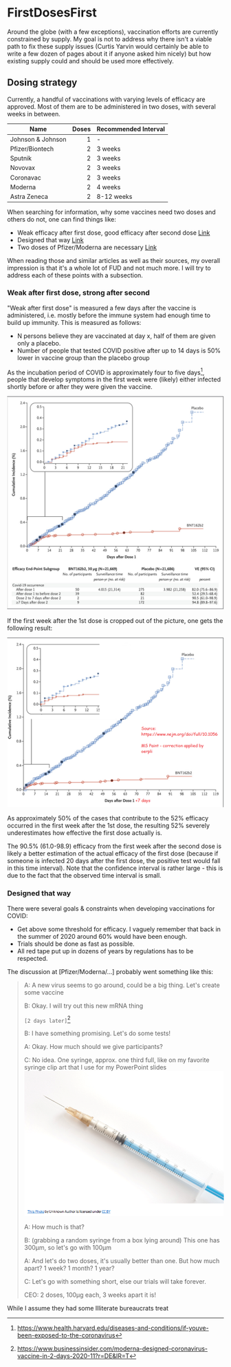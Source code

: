 # FirstDosesFirst

Around the globe (with a few exceptions), vaccination efforts are currently constrained by supply.
My goal is not to address why there isn't a viable path to fix these supply issues (Curtis Yarvin would certainly be able to write a few dozen of pages about it if anyone asked him nicely) but how existing supply could and should be used more effectively.

## Dosing strategy

Currently, a handful of vaccinations with varying levels of efficacy are approved.
Most of them are to be administered in two doses, with several weeks in between. 


| Name              | Doses | Recommended Interval |
| ----------------- | ----: | -------------------- |
| Johnson & Johnson |     1 | -                    |
| Pfizer/Biontech   |     2 | 3 weeks              |
| Sputnik           |     2 | 3 weeks              |
| Novovax           |     2 | 3 weeks              |
| Coronavac         |     2 | 3 weeks              |
| Moderna           |     2 | 4 weeks              |
| Astra Zeneca      |     2 | 8-12 weeks           |


When searching for information, why some vaccines need two doses and others do not, one can find things like:

- Weak efficacy after first dose, good efficacy after second dose [Link](https://www.healthline.com/health/why-two-doses-of-covid-vaccine#immunity-after-first-dose)
- Designed that way [Link](https://abc11.com/johnson-and-vaccine-covid-pfizer/10379441/)
- Two doses of Pfizer/Moderna are necessary [Link](https://jamanetwork.com/journals/jama/fullarticle/2776229)

When reading those and similar articles as well as their sources, my overall impression is that it's a whole lot of FUD and not much more.
I will try to address each of these points with a subsection.

### Weak after first dose, strong after second
"Weak after first dose" is measured a few days after the vaccine is administered, i.e. mostly before the immune system had enough time to build up immunity.
This is measured as follows:
- N persons believe they are vaccinated at day x, half of them are given only a placebo. 
- Number of people that tested COVID positive after up to 14 days is 50% lower in vaccine group than the placebo group

As the incubation period of COVID is approximately four to five days[^1], people that develop symptoms in the first week were (likely) either infected shortly before or after they were given the vaccine.

![Cases n days after 1st dose](img/days_after_d1.png)

If the first week after the 1st dose is cropped out of the picture, one gets the following result:

![Cases n days after 7 days after 1st dose](img/dad1_edit.png)

As approximately 50% of the cases that contribute to the 52% efficacy occurred in the first week after the 1st dose, the resulting 52% severely underestimates how effective the first dose actually is.

The 90.5% (61.0-98.9) efficacy from the first week after the second dose is likely a better estimation of the actual efficacy of the first dose (because if someone is infected 20 days after the first dose, the positive test would fall in this time interval).
Note that the confidence interval is rather large - this is due to the fact that the observed time interval is small.

### Designed that way

There were several goals & constraints when developing vaccinations for COVID:
- Get above some threshold for efficacy. I vaguely remember that back in the summer of 2020 around 60% would have been enough.
- Trials should be done as fast as possible.
- All red tape put up in dozens of years by regulations has to be respected.

The discussion at [Pfizer/Moderna/...] probably went something like this:

> A: A new virus seems to go around, could be a big thing. Let's create some vaccine
> 
> B: Okay. I will try out this new mRNA thing
> 
> `[2 days later]`[^2]
> 
> B: I have something promising. Let's do some tests!
> 
> A: Okay. How much should we give participants? 
> 
> C: No idea. One syringe, approx. one third full, like on my favorite syringe clip art that I use for my PowerPoint slides
> ![Image of syringe](img/syringe.png)
> 
> A: How much is that? 
> 
> B: (grabbing a random syringe from a box lying around) This one has 300µm, so let's go with 100µm
> 
> A: And let's do two doses, it's usually better than one. But how much apart? 1 week? 1 month? 1 year? 
> 
> C: Let's go with something short, else our trials will take forever.
> 
> CEO: 2 doses, 100µg each, 3 weeks apart it is! 

While I assume they had some 
Illiterate bureaucrats treat 

[^1]: https://www.health.harvard.edu/diseases-and-conditions/if-youve-been-exposed-to-the-coronavirus

[^2]: https://www.businessinsider.com/moderna-designed-coronavirus-vaccine-in-2-days-2020-11?r=DE&IR=T